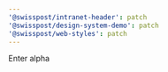 ```yaml
---
'@swisspost/intranet-header': patch
'@swisspost/design-system-demo': patch
'@swisspost/web-styles': patch
---
```


Enter alpha
